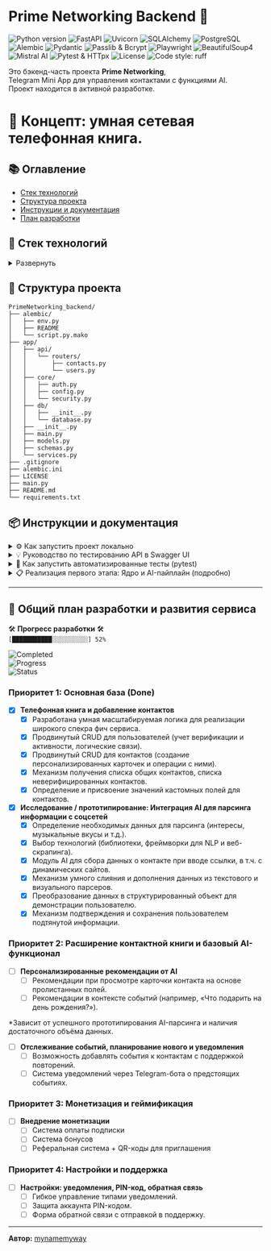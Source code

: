 # Prime Networking Backend 🚀

<p align="left">
  <img src="https://img.shields.io/badge/Python-3.11+-blue.svg" alt="Python version">
  <img src="https://img.shields.io/badge/FastAPI-0.110+-05998b.svg" alt="FastAPI">
  <img src="https://img.shields.io/badge/Uvicorn-ASGI_Server-green.svg" alt="Uvicorn">
  <img src="https://img.shields.io/badge/SQLAlchemy-ORM-blueviolet.svg" alt="SQLAlchemy">
  <img src="https://img.shields.io/badge/PostgreSQL-RDBMS-yellow.svg" alt="PostgreSQL">
  <img src="https://img.shields.io/badge/Alembic-Migrations-orange.svg" alt="Alembic">
  <img src="https://img.shields.io/badge/Pydantic-Data_Validation-cyan.svg" alt="Pydantic">
  <img src="https://img.shields.io/badge/Passlib_Bcrypt-Password_Hashing-red.svg" alt="Passlib & Bcrypt">
  <img src="https://img.shields.io/badge/Playwright-Web_Scraping-brown.svg" alt="Playwright">
  <img src="https://img.shields.io/badge/BeautifulSoup4-HTML_Parsing-purple.svg" alt="BeautifulSoup4">
  <img src="https://img.shields.io/badge/Mistral_AI-AI_Integration-teal.svg" alt="Mistral AI">
  <img src="https://img.shields.io/badge/Pytest-HTTpx_Testing-lightgrey.svg" alt="Pytest & HTTpx">
  <img src="https://img.shields.io/badge/License-MIT-green.svg" alt="License">
  <img src="https://img.shields.io/badge/code%20style-ruff-black.svg" alt="Code style: ruff">
</p>

Это бэкенд-часть проекта **Prime Networking**,  
Telegram Mini App для управления контактами с функциями AI.  
Проект находится в активной разработке.
# 🧠 Концепт: умная сетевая телефонная книга.

## 📚 Оглавление
- [Стек технологий](#-стек-технологий)
- [Структура проекта](#-структура-проекта)
- [Инструкции и документация](#-инструкции-и-документация)
- [План разработки](#-общий-план-разработки-и-развития-сервиса)

## 🔧 Стек технологий
<details>
<summary>Развернуть</summary>

- **Python 3.12+:** Основной язык разработки.
- **FastAPI:** Высокопроизводительный веб-фреймворк для создания API.
- **Uvicorn:** ASGI-сервер для запуска FastAPI-приложения.
- **SQLAlchemy:** ORM для взаимодействия с базой данных.
- **SQLite:** Используемая реляционная база данных для локальной разработки.
- **Alembic:** Инструмент для управления миграциями схемы базы данных.
- **Pydantic:** Для валидации данных, сериализации и управления настройками.
- **Passlib & Bcrypt:** Для безопасного хеширования паролей.
- **Python-jose:** Для создания и проверки JSON Web Tokens (JWT).
- **Playwright:** Для эмуляции браузера и веб-скрапинга с динамических страниц.
- **BeautifulSoup4:** Для парсинга HTML и извлечения данных.
- **Mistral AI:** Для интеграции моделей генеративного AI.
- **Phonenumbers:** Для валидации и форматирования телефонных номеров.
- **Pytest & HTTpx:** Для написания и запуска автоматизированных тестов.
</details>

## 📁 Структура проекта
```
PrimeNetworking_backend/
├── alembic/
│   ├── env.py
│   ├── README
│   └── script.py.mako
├── app/
│   ├── api/
│   │   └── routers/
│   │       ├── contacts.py
│   │       └── users.py
│   ├── core/
│   │   ├── auth.py
│   │   ├── config.py
│   │   └── security.py
│   ├── db/
│   │   ├── __init__.py
│   │   └── database.py
│   ├── __init__.py
│   ├── main.py
│   ├── models.py
│   ├── schemas.py
│   └── services.py
├── .gitignore
├── alembic.ini
├── LICENSE
├── main.py
├── README.md
└── requirements.txt
```

## 📦 Инструкции и документация
<details>
<summary>⚙ Как запустить проект локально</summary>

1.  **Клонируйте репозиторий:**  
    ```bash
    git clone https://github.com/admXADV/PrimeNetworking_backend.git
    cd PrimeNetworking_backend
    ```

2.  **Создание виртуального окружения и установка зависимостей:**  
    Убедитесь, что у вас установлен Python 3.12+ и `pip`.
    ```bash
    python3 -m venv venv
    source venv/bin/activate  # Для Linux/macOS
    # venv\Scripts\activate  # Для Windows
    pip install -r requirements.txt
    ```

3.  **Установите браузеры для Playwright:**  
    Для работы AI-парсера необходимо скачать браузеры, которыми он будет управлять.
    ```bash
    playwright install
    ```

4.  **Примените миграции базы данных:**  
    Эта команда создаст файл базы данных `prime_networking.db` (если его нет) и все необходимые таблицы.
    ```bash
    alembic upgrade head
    ```

5.  **(Опционально) Заполните базу тестовыми данными:**  
    Чтобы наполнить базу стандартным набором пользователей и контактов для тестирования, выполните seed-скрипт.
    ```bash
    python seed.py
    ```

5.  **Запустите приложение:**
    ```bash
    uvicorn app.main:app --reload
    ```
    Приложение будет доступно по адресу `http://127.0.0.1:8000/`.  
    Документация API (Swagger UI) будет доступна по адресу `http://127.0.0.1:8000/docs`.
</details>

<details>
<summary>💡 Руководство по тестированию API в Swagger UI</summary>

Это пошаговое руководство поможет протестировать все ключевые сценарии: от аутентификации до AI-анализа.

### Шаг 0: Подготовка

1.  **Запустите приложение**, как описано в `README.md`:
    ```bash
    uvicorn app.main:app --reload
    ```
2.  **Откройте Swagger UI** в вашем браузере по адресу: `http://127.0.0.1:8000/docs`.

### Часть 1: Аутентификация и Профиль

#### 1.1. Получение JWT-токена (симуляция входа)

-   **Эндпоинт:** `GET /auth/get-debug-token`
-   **Описание:** Создает тестового пользователя (если его нет) и возвращает JWT-токен для него.
-   **Действия:**
    1.  В Swagger UI разверните секцию `Аутентификация`.
    2.  Найдите эндпоинт `GET /auth/get-debug-token`.
    3.  Нажмите "Try it out". Можете оставить `telegram_id` по умолчанию (`1`).
    4.  Нажмите "Execute".
-   **Ожидаемый результат:**
    -   `Code 200 OK`.
    -   В "Response body" вы получите `access_token`. **Скопируйте значение токена** (длинную строку без кавычек).

#### 1.2. Авторизация в Swagger UI

-   **Действия:**
    1.  Нажмите зеленую кнопку **"Authorize"** в правом верхнем углу страницы.
    2.  В появившемся окне в поле **"Value"** вставьте `Bearer ` и через пробел скопированный `access_token`. Пример: `Bearer eyJhbGciOiJIUzI1Ni...`
    3.  Нажмите **"Authorize"**, затем **"Close"**.
-   **Ожидаемый результат:**
    -   Иконки замков рядом с эндпоинтами станут закрытыми. Теперь вы можете выполнять запросы от имени аутентифицированного пользователя.

#### 1.3. Проверка профиля

-   **Эндпоинт:** `GET /persons/me`
-   **Действия:**
    1.  В секции `Профиль` найдите `GET /persons/me`.
    2.  Нажмите "Try it out", затем "Execute".
-   **Ожидаемый результат:**
    -   `Code 200 OK`.
    -   В "Response body" будут данные вашего профиля, включая `person_details` и `self_contact_card`.

### Часть 2: Управление контактами и кастомными полями

#### 2.1. Создание шаблона кастомного поля

-   **Эндпоинт:** `POST /custom-fields/`
-   **Действия:**
    1.  В секции `Пользовательские поля (Шаблоны)` найдите `POST /custom-fields/`.
    2.  Нажмите "Try it out". Введите данные для поля, например:
        ```json
        {
          "field_name": "Проект",
          "field_type": "text"
        }
        ```
    3.  Нажмите "Execute". **Запомните `id`** созданного поля из ответа.
-   **Ожидаемый результат:** `Code 201 Created`.

#### 2.2. Создание нового контакта

-   **Эндпоинт:** `POST /contacts/`
-   **Действия:**
    1.  В секции `Контакты` найдите `POST /contacts/`.
    2.  Нажмите "Try it out". Введите данные контакта:
        ```json
        {
          "first_name": "Илон Маск",
          "telegram_id": 12345
        }
        ```
    3.  Нажмите "Execute". **Запомните `id`** созданного контакта.
-   **Ожидаемый результат:** `Code 201 Created`.

#### 2.3. Добавление значения кастомного поля к контакту

-   **Эндпоинт:** `POST /contacts/{contact_id}/custom_field_values/`
-   **Действия:**
    1.  Найдите `POST /contacts/{contact_id}/custom_field_values/`.
    2.  Нажмите "Try it out". Введите `contact_id` из шага 2.2.
    3.  В "Request body" укажите `field_id` (из шага 2.1) и значение:
        ```json
        {
          "field_id": 1,
          "value": "Матрица"
        }
        ```
    4.  Нажмите "Execute".
-   **Ожидаемый результат:** `Code 201 Created`.

### Часть 3: Тестирование AI-пайплайна

#### 3.1. Запуск AI-анализа

-   **Эндпоинт:** `POST /contacts/{contact_id}/parse-social-media`
-   **Действия:**
    1.  Найдите `POST /contacts/{contact_id}/parse-social-media`.
    2.  Нажмите "Try it out". Введите `contact_id` вашего контакта.
    3.  В "Request body" введите URL для анализа:
        ```json
        {
          "url": "https://ru.wikipedia.org/wiki/Hulk_Hogan"
        }
        ```
    4.  Нажмите "Execute".
-   **Ожидаемый результат:** `Code 202 Accepted`. Анализ запущен в фоновом режиме.

#### 3.2. Получение AI-предложений

-   **Эндпоинт:** `GET /contacts/{contact_id}/suggestions`
-   **Действия:**
    1.  Подождите 20-30 секунд.
    2.  Найдите `GET /contacts/{contact_id}/suggestions`.
    3.  Нажмите "Try it out", введите `contact_id` и нажмите "Execute".
-   **Ожидаемый результат:** `Code 200 OK`. В ответе будет список предложений. **Запомните `id`** одного из предложений.

#### 3.3. Предпросмотр результата слияния

-   **Эндпоинт:** `GET /contacts/{contact_id}/suggestions/{suggestion_id}/preview`
-   **Действия:**
    1.  Найдите `GET .../preview`.
    2.  Нажмите "Try it out". Введите `contact_id` и `suggestion_id`.
    3.  Нажмите "Execute".
-   **Ожидаемый результат:** `Code 200 OK`. В ответе вы увидите, как будет выглядеть контакт **после** применения предложения, но без сохранения в базу.

#### 3.4. Подтверждение и сохранение

-   **Эндпоинт:** `POST /contacts/{contact_id}/suggestions/{suggestion_id}/confirm`
-   **Действия:**
    1.  Найдите `POST .../confirm`.
    2.  Нажмите "Try it out". Введите `contact_id` и `suggestion_id`.
    3.  Нажмите "Execute".
-   **Ожидаемый результат:** `Code 200 OK`. В ответе будет карточка контакта с примененными данными.

Тестирование завершено! Вы проверили полный цикл работы с API.

</details>

<details>
<summary>🤖 Как запустить автоматизированные тесты (pytest)</summary>

Для проверки корректности работы логики приложения используются автоматизированные тесты.

-   **Запуск всех тестов, кроме AI:**  
    Эта команда выполнит все быстрые unit- и интеграционные тесты, не требующие подключения к внешним AI-сервисам. Рекомендуется для частой проверки.
    ```bash
    pytest -m "not ai"
    ```

-   **Запуск только AI-тестов:**  
    Эта команда выполнит только тесты, которые обращаются к API Mistral. Требует наличия `MISTRAL_API_KEY` в `.env` файле.
    ```bash
    pytest -m "ai"
    ```

-   **Запуск AI-тестов с выводом логов:**  
    Флаг `-s` позволяет видеть `print()`-выводы из тестов в реальном времени, что полезно для отладки.
    ```bash
    pytest -s -m "ai"
    ```

-   **Запуск абсолютно всех тестов с выводом логов:**
    ```bash
    pytest -s
    ```
</details>

<details>
<summary>📋 Реализация первого этапа: Ядро и AI-пайплайн (подробно)</summary>

На этом этапе был заложен фундамент приложения и реализован полный цикл работы с AI.

#### **I. Ядро приложения и управление контактами:**

-   **Архитектура данных:** Внедрена масштабируемая архитектура `Person` -> `TelegramAccount` -> `Contact`, обеспечивающая гибкость и целостность данных.
-   **Бесшовная аутентификация:** Реализован механизм входа через Telegram Mini App с валидацией `initData`.
-   **Продвинутое управление пользователями:**
    -   Автоматическое создание `Person` и `TelegramAccount` при первом входе.
    -   Логика слияния "заглушек" с верифицированными аккаунтами.
    -   "Протокол Разрешения Парадоксов": корректная обработка смены владельца номера телефона.
-   **Гибкое управление контактами:**
    -   Полный CRUD для персонализированных карточек контактов.
    -   Создание контактов-заглушек по `telegram_id` или `phone_number`.
    -   Механизм получения списка общих контактов.
-   **Кастомизация:** Реализована система создания пользовательских полей (шаблонов) и добавления значений к контактам.
-   **Валидация данных:** Внедрена автоматическая нормализация и валидация телефонных номеров по стандарту E.164.

#### **II. Интеграция AI-пайплайна:**

-   **Сбор данных:** Разработан модуль на Playwright и BeautifulSoup для сбора текстового контента и URL изображений с веб-страниц.
-   **AI-анализ:**
    -   Интегрирован клиент для Mistral AI.
    -   Реализован анализ текста для извлечения структурированных данных.
    -   Реализован двухэтапный анализ изображений: получение текстового описания и его последующее структурирование.
-   **Полный цикл предложений:**
    -   Запуск AI-анализа в фоновом режиме без блокировки интерфейса.
    -   Сохранение результатов анализа в базу данных.
    -   Эндпоинт для предпросмотра результата слияния данных контакта и AI-предложения.
    -   Эндпоинт для подтверждения и сохранения предложений в карточку контакта.
-   **Умное слияние данных:** Реализована логика синтеза данных из текстового и визуального анализаторов с учетом приоритетов и конкатенации полей.

</details>

---

## 📅 Общий план разработки и развития сервиса
  
  🛠️ **Прогресс разработки** 🛠️  
  `[███████████░░░░░░░░░░] 52%`

  ![Completed](https://img.shields.io/badge/Completed-11_of_21-a4b6c2 )  
  ![Progress](https://img.shields.io/badge/Progress-52%25-yellow )  
  ![Status](https://img.shields.io/badge/Phase-Active-orange )

### Приоритет 1: Основная база (Done)

- [x] **Телефонная книга и добавление контактов**
  - [x] Разработана умная масштабируемая логика для реализации широкого спекра фич сервиса.
  - [x] Продвинутый CRUD для пользователей (учет верификации и активности, логические связи).
  - [x] Продвинутый CRUD для контактов (создание персонализированных карточек и операции с ними).
  - [x] Механизм получения списка общих контактов, списка неверифицированных контактов.
  - [x] Определение и присвоение значений кастомных полей для контактов.

- [x] **Исследование / прототипирование: Интеграция AI для парсинга информации с соцсетей**
  - [x] Определение необходимых данных для парсинга (интересы, музыкальные вкусы и т.д.).
  - [x] Выбор технологий (библиотеки, фреймворки для NLP и веб-скрапинга).
  - [x] Модуль AI для сбора данных о контакте при вводе ссылки, в т.ч. с динамических сайтов.
  - [x] Механизм умного слияния и дополнения данных из текстового и визуального парсеров.
  - [x] Преобразование данных в структурированный объект для демонстрации пользователю.
  - [x] Механизм подтверждения и сохранения пользователем подтянутой информации.

### Приоритет 2: Расширение контактной книги и базовый AI-функционал

- [ ] **Персонализированные рекомендации от AI**
  - [ ] Рекомендации при просмотре карточки контакта на основе пролистанных полей.
  - [ ] Рекомендации в контексте событий (например, «Что подарить на день рождения?»).  

*Зависит от успешного прототипирования AI-парсинга и наличия достаточного объёма данных.

- [ ] **Отслеживание событий, планирование нового и уведомления**
  - [ ] Возможность добавлять события к контактам с поддержкой повторений.
  - [ ] Система уведомлений через Telegram-бота о предстоящих событиях.

### Приоритет 3: Монетизация и геймификация
- [ ] **Внедрение монетизации**
  - [ ] Система оплаты подписки
  - [ ] Система бонусов
  - [ ] Реферальная система + QR-коды для приглашения

### Приоритет 4: Настройки и поддержка

- [ ] **Настройки: уведомления, PIN-код, обратная связь**
  - [ ] Гибкое управление типами уведомлений.
  - [ ] Защита аккаунта PIN-кодом.
  - [ ] Форма обратной связи с отправкой в поддержку.

---

**Автор:** [mynamemyway](https://github.com/mynamemyway)